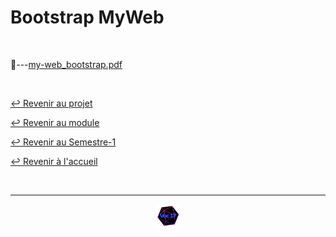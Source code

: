 # Bootstrap MyWeb

<br>

📂---[my-web_bootstrap.pdf](https://github.com/Studio-17/Epitech-Subjects/blob/main/Semester-1/B-NSA-100/My_web/Bootstrap_MyWeb/my-web_bootstrap.pdf)

<br>

[↩️ Revenir au projet](https://github.com/Studio-17/Epitech-Subjects/tree/main/Semester-1/B-NSA-100/My_web)

[↩️ Revenir au module](https://github.com/Studio-17/Epitech-Subjects/tree/main/Semester-1/B-NSA-100)

[↩️ Revenir au Semestre-1](https://github.com/Studio-17/Epitech-Subjects/tree/main/Semester-1)

[↩️ Revenir à l'accueil](https://github.com/Studio-17/Epitech-Subjects)

<br>

---

<div align="center">

<a href="https://github.com/Studio-17" target="_blank"><img src="../../../../assets/voc17.gif" width="40"></a>

</div>
